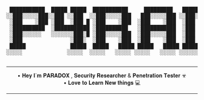 
                                                                                                                                                   
<center>
  <pre>
 ███████████  █████ █████  ███████████     █████████   ██████████      █████    █████ █████
░░███░░░░░███░░███ ░░███  ░░███░░░░░███   ███░░░░░███ ░░███░░░░███   ███░░░███ ░░███ ░░███ 
 ░███    ░███ ░███  ░███ █ ░███    ░███  ░███    ░███  ░███   ░░███ ███   ░░███ ░░███ ███  
 ░██████████  ░███████████ ░██████████   ░███████████  ░███    ░███░███    ░███  ░░█████   
 ░███░░░░░░   ░░░░░░░███░█ ░███░░░░░███  ░███░░░░░███  ░███    ░███░███    ░███   ███░███  
 ░███               ░███░  ░███    ░███  ░███    ░███  ░███    ███ ░░███   ███   ███ ░░███ 
 █████              █████  █████   █████ █████   █████ ██████████   ░░░█████░   █████ █████
░░░░░              ░░░░░  ░░░░░   ░░░░░ ░░░░░   ░░░░░ ░░░░░░░░░░      ░░░░░░   ░░░░░ ░░░░░ 
                                                                                           
                                                                                         
                                                                                           
</pre>                                                                                                                                                   
                                                                                                                                                                                                                  <hr>                      
&#x2022; 𝐇𝐞𝐲 𝐈`𝐦 𝐏𝐀𝐑𝐀𝐃𝐎𝐗 , 𝐒𝐞𝐜𝐮𝐫𝐢𝐭𝐲 𝐑𝐞𝐬𝐞𝐚𝐫𝐜𝐡𝐞𝐫 & 𝐏𝐞𝐧𝐞𝐭𝐫𝐚𝐭𝐢𝐨𝐧 𝐓𝐞𝐬𝐭𝐞𝐫 	&#9763;
<br>
&#x2022; 𝐋𝐨𝐯𝐞 𝐭𝐨 𝐋𝐞𝐚𝐫𝐧 𝐍𝐞𝐰 𝐭𝐡𝐢𝐧𝐠𝐬 &#128187;
<br>

<hr>

</center>                                                                                                                                                   
                                                                                                                                                   



<!---
P4-RAD0X/P4-RAD0X is a ✨ special ✨ repository because its `README.md` (this file) appears on your GitHub profile.
You can click the Preview link to take a look at your changes.
--->
